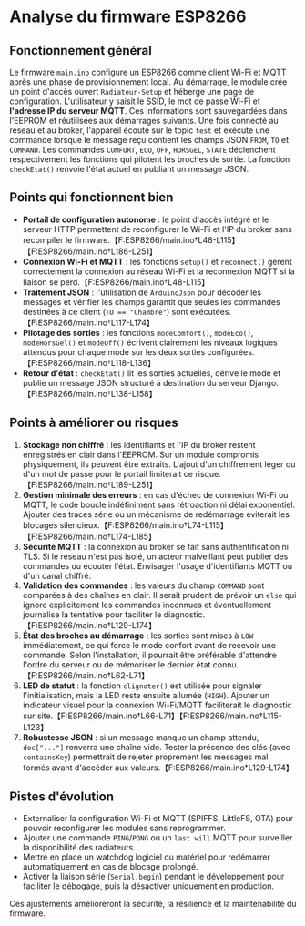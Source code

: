 # Analyse du firmware ESP8266

## Fonctionnement général

Le firmware `main.ino` configure un ESP8266 comme client Wi-Fi et MQTT après une phase de provisionnement local. Au démarrage, le module crée un point d'accès ouvert `Radiateur-Setup` et héberge une page de configuration. L'utilisateur y saisit le SSID, le mot de passe Wi-Fi et **l'adresse IP du serveur MQTT**. Ces informations sont sauvegardées dans l'EEPROM et réutilisées aux démarrages suivants. Une fois connecté au réseau et au broker, l'appareil écoute sur le topic `test` et exécute une commande lorsque le message reçu contient les champs JSON `FROM`, `TO` et `COMMAND`. Les commandes `COMFORT`, `ECO`, `OFF`, `HORSGEL`, `STATE` déclenchent respectivement les fonctions qui pilotent les broches de sortie. La fonction `checkEtat()` renvoie l'état actuel en publiant un message JSON.

## Points qui fonctionnent bien

- **Portail de configuration autonome** : le point d'accès intégré et le serveur HTTP permettent de reconfigurer le Wi-Fi et l'IP du broker sans recompiler le firmware.【F:ESP8266/main.ino†L48-L115】【F:ESP8266/main.ino†L186-L251】
- **Connexion Wi-Fi et MQTT** : les fonctions `setup()` et `reconnect()` gèrent correctement la connexion au réseau Wi-Fi et la reconnexion MQTT si la liaison se perd.【F:ESP8266/main.ino†L48-L115】
- **Traitement JSON** : l'utilisation de `ArduinoJson` pour décoder les messages et vérifier les champs garantit que seules les commandes destinées à ce client (`TO == "Chambre"`) sont exécutées.【F:ESP8266/main.ino†L117-L174】
- **Pilotage des sorties** : les fonctions `modeComfort()`, `modeEco()`, `modeHorsGel()` et `modeOff()` écrivent clairement les niveaux logiques attendus pour chaque mode sur les deux sorties configurées.【F:ESP8266/main.ino†L118-L136】
- **Retour d'état** : `checkEtat()` lit les sorties actuelles, dérive le mode et publie un message JSON structuré à destination du serveur Django.【F:ESP8266/main.ino†L138-L158】

## Points à améliorer ou risques

1. **Stockage non chiffré** : les identifiants et l'IP du broker restent enregistrés en clair dans l'EEPROM. Sur un module compromis physiquement, ils peuvent être extraits. L'ajout d'un chiffrement léger ou d'un mot de passe pour le portail limiterait ce risque.【F:ESP8266/main.ino†L189-L251】
2. **Gestion minimale des erreurs** : en cas d'échec de connexion Wi-Fi ou MQTT, le code boucle indéfiniment sans rétroaction ni délai exponentiel. Ajouter des traces série ou un mécanisme de redémarrage éviterait les blocages silencieux.【F:ESP8266/main.ino†L74-L115】【F:ESP8266/main.ino†L174-L185】
3. **Sécurité MQTT** : la connexion au broker se fait sans authentification ni TLS. Si le réseau n'est pas isolé, un acteur malveillant peut publier des commandes ou écouter l'état. Envisager l'usage d'identifiants MQTT ou d'un canal chiffré.
4. **Validation des commandes** : les valeurs du champ `COMMAND` sont comparées à des chaînes en clair. Il serait prudent de prévoir un `else` qui ignore explicitement les commandes inconnues et éventuellement journalise la tentative pour faciliter le diagnostic.【F:ESP8266/main.ino†L129-L174】
5. **État des broches au démarrage** : les sorties sont mises à `LOW` immédiatement, ce qui force le mode confort avant de recevoir une commande. Selon l'installation, il pourrait être préférable d'attendre l'ordre du serveur ou de mémoriser le dernier état connu.【F:ESP8266/main.ino†L62-L71】
6. **LED de statut** : la fonction `clignoter()` est utilisée pour signaler l'initialisation, mais la LED reste ensuite allumée (`HIGH`). Ajouter un indicateur visuel pour la connexion Wi-Fi/MQTT faciliterait le diagnostic sur site.【F:ESP8266/main.ino†L66-L71】【F:ESP8266/main.ino†L115-L123】
7. **Robustesse JSON** : si un message manque un champ attendu, `doc["..."]` renverra une chaîne vide. Tester la présence des clés (avec `containsKey`) permettrait de rejeter proprement les messages mal formés avant d'accéder aux valeurs.【F:ESP8266/main.ino†L129-L174】

## Pistes d'évolution

- Externaliser la configuration Wi-Fi et MQTT (SPIFFS, LittleFS, OTA) pour pouvoir reconfigurer les modules sans reprogrammer.
- Ajouter une commande `PING`/`PONG` ou un `last will` MQTT pour surveiller la disponibilité des radiateurs.
- Mettre en place un watchdog logiciel ou matériel pour redémarrer automatiquement en cas de blocage prolongé.
- Activer la liaison série (`Serial.begin`) pendant le développement pour faciliter le débogage, puis la désactiver uniquement en production.

Ces ajustements amélioreront la sécurité, la résilience et la maintenabilité du firmware.
